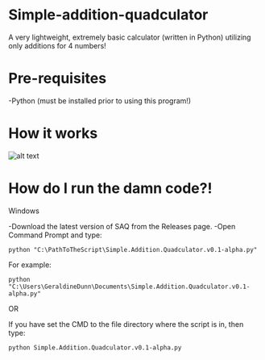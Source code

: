 # Simple-addition-quadculator
A very lightweight, extremely basic calculator (written in Python) utilizing only additions for 4 numbers!



# Pre-requisites
-Python (must be installed prior to using this program!)



# How it works
![alt text](https://github.com/Windows7Pro2009/simple-addition-quadculator/blob/main/Screen%20shot%202022-06-23%20at%2010.53.41%20PM.png)


# How do I run the damn code?!

Windows

-Download the latest version of SAQ from the Releases page.
-Open Command Prompt and type:
```
python "C:\PathToTheScript\Simple.Addition.Quadculator.v0.1-alpha.py"
```
For example:
```
python "C:\Users\GeraldineDunn\Documents\Simple.Addition.Quadculator.v0.1-alpha.py"
```
OR

If you have set the CMD to the file directory where the script is in, then type:
```
python Simple.Addition.Quadculator.v0.1-alpha.py
```
